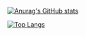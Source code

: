 [![Anurag's GitHub stats](https://github-readme-stats.vercel.app/api?username=siempay&count_private=true&show_icons=true&theme=codeSTACKr)](https://github.com/siempay/github-readme-stats&show_icons=true)

[![Top Langs](https://github-readme-stats.vercel.app/api/top-langs/?username=siempay&layout=compact)](https://github.com/siempay/github-readme-stats)

<!--
**siempay/siempay** is a ✨ _special_ ✨ repository because its `README.md` (this file) appears on your GitHub profile.

Here are some ideas to get you started:

- 🔭 I’m currently working on ...
- 🌱 I’m currently learning ...
- 👯 I’m looking to collaborate on ...
- 🤔 I’m looking for help with ...
- 💬 Ask me about ...
- 📫 How to reach me: ...
- 😄 Pronouns: ...
- ⚡ Fun fact: ...
-->
